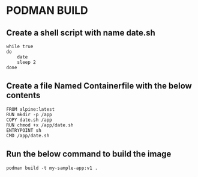 # PODMAN BUILD

## Create a shell script with name date.sh
```
while true
do
	date
	sleep 2
done
```
## Create a file Named Containerfile with the below contents
```
FROM alpine:latest
RUN mkdir -p /app
COPY date.sh /app
RUN chmod +x /app/date.sh
ENTRYPOINT sh
CMD /app/date.sh
```
## Run the below command to build the image
```
podman build -t my-sample-app:v1 .
```